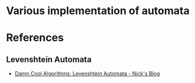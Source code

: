# Various implementation of automata

# References

## Levenshtein Automata

- [Damn Cool Algorithms: Levenshtein Automata - Nick's Blog](http://blog.notdot.net/2010/07/Damn-Cool-Algorithms-Levenshtein-Automata)
